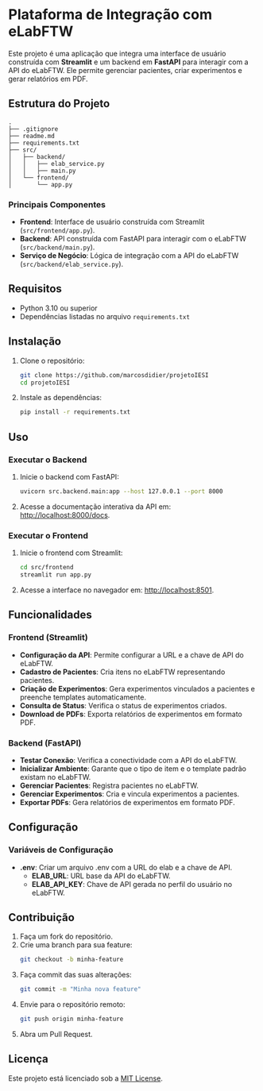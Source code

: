 # Plataforma de Integração com eLabFTW

Este projeto é uma aplicação que integra uma interface de usuário construída com **Streamlit** e um backend em **FastAPI** para interagir com a API do eLabFTW. Ele permite gerenciar pacientes, criar experimentos e gerar relatórios em PDF.

## Estrutura do Projeto

```
.
├── .gitignore
├── readme.md
├── requirements.txt
├── src/
│   ├── backend/
│   │   ├── elab_service.py
│   │   ├── main.py
│   └── frontend/
│       └── app.py
```

### Principais Componentes

- **Frontend**: Interface de usuário construída com Streamlit (`src/frontend/app.py`).
- **Backend**: API construída com FastAPI para interagir com o eLabFTW (`src/backend/main.py`).
- **Serviço de Negócio**: Lógica de integração com a API do eLabFTW (`src/backend/elab_service.py`).

## Requisitos

- Python 3.10 ou superior
- Dependências listadas no arquivo `requirements.txt`

## Instalação

1. Clone o repositório:
   ```bash
   git clone https://github.com/marcosdidier/projetoIESI
   cd projetoIESI
   ```

2. Instale as dependências:
   ```bash
   pip install -r requirements.txt
   ```

## Uso

### Executar o Backend

1. Inicie o backend com FastAPI:
   ```bash
   uvicorn src.backend.main:app --host 127.0.0.1 --port 8000
   ```

2. Acesse a documentação interativa da API em: [http://localhost:8000/docs](http://localhost:8000/docs).

### Executar o Frontend

1. Inicie o frontend com Streamlit:
   ```bash
   cd src/frontend
   streamlit run app.py
   ```

2. Acesse a interface no navegador em: [http://localhost:8501](http://localhost:8501).

## Funcionalidades

### Frontend (Streamlit)

- **Configuração da API**: Permite configurar a URL e a chave de API do eLabFTW.
- **Cadastro de Pacientes**: Cria itens no eLabFTW representando pacientes.
- **Criação de Experimentos**: Gera experimentos vinculados a pacientes e preenche templates automaticamente.
- **Consulta de Status**: Verifica o status de experimentos criados.
- **Download de PDFs**: Exporta relatórios de experimentos em formato PDF.

### Backend (FastAPI)

- **Testar Conexão**: Verifica a conectividade com a API do eLabFTW.
- **Inicializar Ambiente**: Garante que o tipo de item e o template padrão existam no eLabFTW.
- **Gerenciar Pacientes**: Registra pacientes no eLabFTW.
- **Gerenciar Experimentos**: Cria e vincula experimentos a pacientes.
- **Exportar PDFs**: Gera relatórios de experimentos em formato PDF.

## Configuração

### Variáveis de Configuração

- **.env**: Criar um arquivo .env com a URL do elab e a chave de API.
   - **ELAB_URL**: URL base da API do eLabFTW.
   - **ELAB_API_KEY**: Chave de API gerada no perfil do usuário no eLabFTW.

## Contribuição

1. Faça um fork do repositório.
2. Crie uma branch para sua feature:
   ```bash
   git checkout -b minha-feature
   ```
3. Faça commit das suas alterações:
   ```bash
   git commit -m "Minha nova feature"
   ```
4. Envie para o repositório remoto:
   ```bash
   git push origin minha-feature
   ```
5. Abra um Pull Request.

## Licença

Este projeto está licenciado sob a [MIT License](LICENSE).



